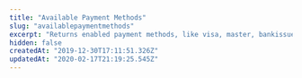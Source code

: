 ```yaml
---
title: "Available Payment Methods"
slug: "availablepaymentmethods"
excerpt: "Returns enabled payment methods, like visa, master, bankissueinvoice that are shown for the final user and enabled to receive payment."
hidden: false
createdAt: "2019-12-30T17:11:51.326Z"
updatedAt: "2020-02-17T21:19:25.545Z"
---
```

